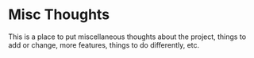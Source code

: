 # Misc Thoughts

This is a place to put miscellaneous thoughts about the project, things to add or change, more features, things to do differently, etc. 
